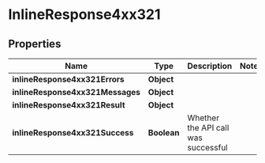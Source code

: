# InlineResponse4xx321

## Properties
Name | Type | Description | Notes
------------ | ------------- | ------------- | -------------
**inlineResponse4xx321Errors** | **Object** |  | 
**inlineResponse4xx321Messages** | **Object** |  | 
**inlineResponse4xx321Result** | **Object** |  | 
**inlineResponse4xx321Success** | **Boolean** | Whether the API call was successful | 
